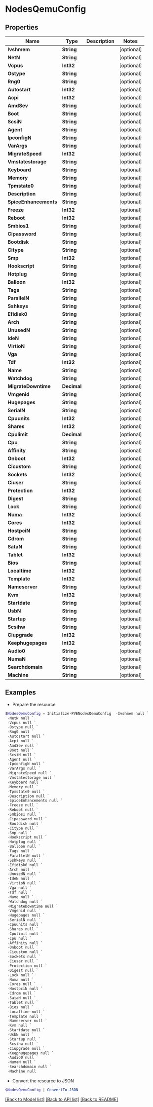 # NodesQemuConfig
## Properties

Name | Type | Description | Notes
------------ | ------------- | ------------- | -------------
**Ivshmem** | **String** |  | [optional] 
**NetN** | **String** |  | [optional] 
**Vcpus** | **Int32** |  | [optional] 
**Ostype** | **String** |  | [optional] 
**Rng0** | **String** |  | [optional] 
**Autostart** | **Int32** |  | [optional] 
**Acpi** | **Int32** |  | [optional] 
**AmdSev** | **String** |  | [optional] 
**Boot** | **String** |  | [optional] 
**ScsiN** | **String** |  | [optional] 
**Agent** | **String** |  | [optional] 
**IpconfigN** | **String** |  | [optional] 
**VarArgs** | **String** |  | [optional] 
**MigrateSpeed** | **Int32** |  | [optional] 
**Vmstatestorage** | **String** |  | [optional] 
**Keyboard** | **String** |  | [optional] 
**Memory** | **String** |  | [optional] 
**Tpmstate0** | **String** |  | [optional] 
**Description** | **String** |  | [optional] 
**SpiceEnhancements** | **String** |  | [optional] 
**Freeze** | **Int32** |  | [optional] 
**Reboot** | **Int32** |  | [optional] 
**Smbios1** | **String** |  | [optional] 
**Cipassword** | **String** |  | [optional] 
**Bootdisk** | **String** |  | [optional] 
**Citype** | **String** |  | [optional] 
**Smp** | **Int32** |  | [optional] 
**Hookscript** | **String** |  | [optional] 
**Hotplug** | **String** |  | [optional] 
**Balloon** | **Int32** |  | [optional] 
**Tags** | **String** |  | [optional] 
**ParallelN** | **String** |  | [optional] 
**Sshkeys** | **String** |  | [optional] 
**Efidisk0** | **String** |  | [optional] 
**Arch** | **String** |  | [optional] 
**UnusedN** | **String** |  | [optional] 
**IdeN** | **String** |  | [optional] 
**VirtioN** | **String** |  | [optional] 
**Vga** | **String** |  | [optional] 
**Tdf** | **Int32** |  | [optional] 
**Name** | **String** |  | [optional] 
**Watchdog** | **String** |  | [optional] 
**MigrateDowntime** | **Decimal** |  | [optional] 
**Vmgenid** | **String** |  | [optional] 
**Hugepages** | **String** |  | [optional] 
**SerialN** | **String** |  | [optional] 
**Cpuunits** | **Int32** |  | [optional] 
**Shares** | **Int32** |  | [optional] 
**Cpulimit** | **Decimal** |  | [optional] 
**Cpu** | **String** |  | [optional] 
**Affinity** | **String** |  | [optional] 
**Onboot** | **Int32** |  | [optional] 
**Cicustom** | **String** |  | [optional] 
**Sockets** | **Int32** |  | [optional] 
**Ciuser** | **String** |  | [optional] 
**Protection** | **Int32** |  | [optional] 
**Digest** | **String** |  | [optional] 
**Lock** | **String** |  | [optional] 
**Numa** | **Int32** |  | [optional] 
**Cores** | **Int32** |  | [optional] 
**HostpciN** | **String** |  | [optional] 
**Cdrom** | **String** |  | [optional] 
**SataN** | **String** |  | [optional] 
**Tablet** | **Int32** |  | [optional] 
**Bios** | **String** |  | [optional] 
**Localtime** | **Int32** |  | [optional] 
**Template** | **Int32** |  | [optional] 
**Nameserver** | **String** |  | [optional] 
**Kvm** | **Int32** |  | [optional] 
**Startdate** | **String** |  | [optional] 
**UsbN** | **String** |  | [optional] 
**Startup** | **String** |  | [optional] 
**Scsihw** | **String** |  | [optional] 
**Ciupgrade** | **Int32** |  | [optional] 
**Keephugepages** | **Int32** |  | [optional] 
**Audio0** | **String** |  | [optional] 
**NumaN** | **String** |  | [optional] 
**Searchdomain** | **String** |  | [optional] 
**Machine** | **String** |  | [optional] 

## Examples

- Prepare the resource
```powershell
$NodesQemuConfig = Initialize-PVENodesQemuConfig  -Ivshmem null `
 -NetN null `
 -Vcpus null `
 -Ostype null `
 -Rng0 null `
 -Autostart null `
 -Acpi null `
 -AmdSev null `
 -Boot null `
 -ScsiN null `
 -Agent null `
 -IpconfigN null `
 -VarArgs null `
 -MigrateSpeed null `
 -Vmstatestorage null `
 -Keyboard null `
 -Memory null `
 -Tpmstate0 null `
 -Description null `
 -SpiceEnhancements null `
 -Freeze null `
 -Reboot null `
 -Smbios1 null `
 -Cipassword null `
 -Bootdisk null `
 -Citype null `
 -Smp null `
 -Hookscript null `
 -Hotplug null `
 -Balloon null `
 -Tags null `
 -ParallelN null `
 -Sshkeys null `
 -Efidisk0 null `
 -Arch null `
 -UnusedN null `
 -IdeN null `
 -VirtioN null `
 -Vga null `
 -Tdf null `
 -Name null `
 -Watchdog null `
 -MigrateDowntime null `
 -Vmgenid null `
 -Hugepages null `
 -SerialN null `
 -Cpuunits null `
 -Shares null `
 -Cpulimit null `
 -Cpu null `
 -Affinity null `
 -Onboot null `
 -Cicustom null `
 -Sockets null `
 -Ciuser null `
 -Protection null `
 -Digest null `
 -Lock null `
 -Numa null `
 -Cores null `
 -HostpciN null `
 -Cdrom null `
 -SataN null `
 -Tablet null `
 -Bios null `
 -Localtime null `
 -Template null `
 -Nameserver null `
 -Kvm null `
 -Startdate null `
 -UsbN null `
 -Startup null `
 -Scsihw null `
 -Ciupgrade null `
 -Keephugepages null `
 -Audio0 null `
 -NumaN null `
 -Searchdomain null `
 -Machine null
```

- Convert the resource to JSON
```powershell
$NodesQemuConfig | ConvertTo-JSON
```

[[Back to Model list]](../README.md#documentation-for-models) [[Back to API list]](../README.md#documentation-for-api-endpoints) [[Back to README]](../README.md)

